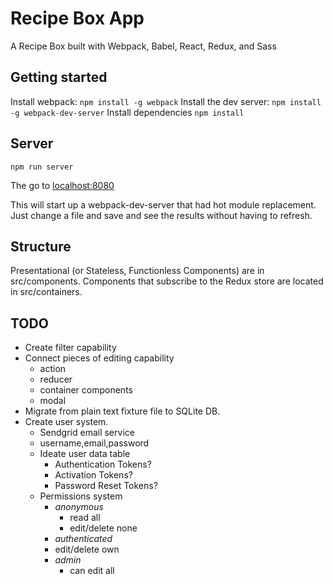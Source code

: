 Recipe Box App
==============================
A Recipe Box built with Webpack, Babel, React, Redux, and Sass

Getting started
------------------------------
Install webpack: `npm install -g webpack`
Install the dev server: `npm install -g webpack-dev-server`
Install dependencies `npm install`

Server
------------------------------
`npm run server`

The go to [localhost:8080](http://localhost:8080)

This will start up a webpack-dev-server that had hot module
replacement. Just change a file and save and see the results
without having to refresh.

Structure
------------------------------
Presentational (or Stateless, Functionless Components) are
in src/components. Components that subscribe to the Redux
store are located in src/containers.

TODO
------------------------------
* Create filter capability
* Connect pieces of editing capability
  * action
  * reducer
  * container components
  * modal 
* Migrate from plain text fixture file to SQLite DB.
* Create user system.
  * Sendgrid email service
  * username,email,password
  * Ideate user data table
    * Authentication Tokens?
    * Activation Tokens?
    * Password Reset Tokens?
  * Permissions system
    * *anonymous*
      * read all
      * edit/delete none
    * *authenticated*
    * edit/delete own
    * *admin*
      * can edit all

